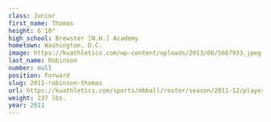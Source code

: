 ```yaml
---
class: Junior
first_name: Thomas
height: 6'10"
high_school: Brewster [N.H.] Academy
hometown: Washington, D.C.
image: https://kuathletics.com/wp-content/uploads/2013/06/5667933.jpeg
last_name: Robinson
number: null
position: Forward
slug: 2011-robinson-thomas
url: https://kuathletics.com/sports/mbball/roster/season/2011-12/player/thomas-robinson/
weight: 237 lbs.
year: 2011
---
```

